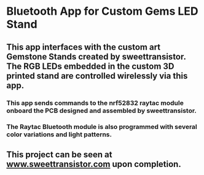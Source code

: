 # Bluetooth App for Custom Gems LED Stand
## This app interfaces with the custom art Gemstone Stands created by sweettransistor. The RGB LEDs embedded in the custom 3D printed stand are controlled wirelessly via this app. 
### This app sends commands to the nrf52832 raytac module onboard the PCB designed and assembled by sweettransistor.
### The Raytac Bluetooth module is also programmed with several color variations and light patterns.
## This project can be seen at www.sweettransistor.com upon completion. 

